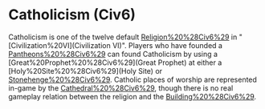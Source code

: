 # Catholicism (Civ6)

Catholicism is one of the twelve default [Religion%20%28Civ6%29](religions) in "[Civilization%20VI](Civilization VI)". Players who have founded a [Pantheons%20%28Civ6%29](pantheon) can found Catholicism by using a [Great%20Prophet%20%28Civ6%29](Great Prophet) at either a [Holy%20Site%20%28Civ6%29](Holy Site) or [Stonehenge%20%28Civ6%29](Stonehenge).
Catholic places of worship are represented in-game by the [Cathedral%20%28Civ6%29](Cathedral), though there is no real gameplay relation between the religion and the [Building%20%28Civ6%29](building).